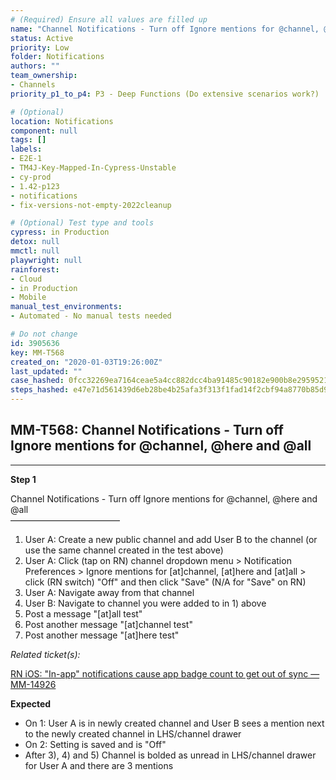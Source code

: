```yaml
---
# (Required) Ensure all values are filled up
name: "Channel Notifications - Turn off Ignore mentions for @channel, @here and @all"
status: Active
priority: Low
folder: Notifications
authors: ""
team_ownership: 
- Channels
priority_p1_to_p4: P3 - Deep Functions (Do extensive scenarios work?)

# (Optional)
location: Notifications
component: null
tags: []
labels: 
- E2E-1
- TM4J-Key-Mapped-In-Cypress-Unstable
- cy-prod
- 1.42-p123
- notifications
- fix-versions-not-empty-2022cleanup

# (Optional) Test type and tools
cypress: in Production
detox: null
mmctl: null
playwright: null
rainforest: 
- Cloud
- in Production
- Mobile
manual_test_environments: 
- Automated - No manual tests needed

# Do not change
id: 3905636
key: MM-T568
created_on: "2020-01-03T19:26:00Z"
last_updated: ""
case_hashed: 0fcc32269ea7164ceae5a4cc882dcc4ba91485c90182e900b8e2959521289bbd97010bb7f1020b7ed28dc13bc172a41c
steps_hashed: e47e71d561439d6eb28be4b25afa3f313f1fad14f2cbf94a8770b85d92b2cce9198fbab985405eac8ca71821f5dab51c
---
```


<!-- (Auto-generated) Based on frontmatter's "key" and "name" -->

## MM-T568: Channel Notifications - Turn off Ignore mentions for @channel, @here and @all

---

**Step 1**

Channel Notifications - Turn off Ignore mentions for @channel, @here and @all\
–––––––––––––––––––––––––

1. User A: Create a new public channel and add User B to the channel (or use the same channel created in the test above)
2. User A: Click (tap on RN) channel dropdown menu > Notification Preferences > Ignore mentions for \[at]channel, \[at]here and \[at]all > click (RN switch) "Off" and then click "Save" (N/A for "Save" on RN)
3. User A: Navigate away from that channel
4. User B: Navigate to channel you were added to in 1) above
5. Post a message "\[at]all test"
6. Post another message "\[at]channel test"
7. Post another message "\[at]here test"

_Related ticket(s):_

[RN iOS: "In-app" notifications cause app badge count to get out of sync — MM-14926](https://mattermost.atlassian.net/browse/MM-14926)

**Expected**

- On 1: User A is in newly created channel and User B sees a mention next to the newly created channel in LHS/channel drawer
- On 2: Setting is saved and is "Off"
- After 3), 4) and 5) Channel is bolded as unread in LHS/channel drawer for User A and there are 3 mentions
